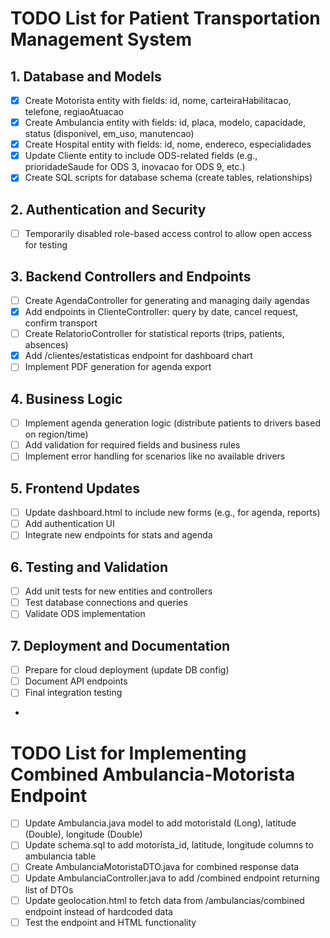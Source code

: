 # TODO List for Patient Transportation Management System

## 1. Database and Models
- [x] Create Motorista entity with fields: id, nome, carteiraHabilitacao, telefone, regiaoAtuacao
- [x] Create Ambulancia entity with fields: id, placa, modelo, capacidade, status (disponivel, em_uso, manutencao)
- [x] Create Hospital entity with fields: id, nome, endereco, especialidades
- [x] Update Cliente entity to include ODS-related fields (e.g., prioridadeSaude for ODS 3, inovacao for ODS 9, etc.)
- [x] Create SQL scripts for database schema (create tables, relationships)

## 2. Authentication and Security
- [ ] Temporarily disabled role-based access control to allow open access for testing

## 3. Backend Controllers and Endpoints
- [ ] Create AgendaController for generating and managing daily agendas
- [x] Add endpoints in ClienteController: query by date, cancel request, confirm transport
- [ ] Create RelatorioController for statistical reports (trips, patients, absences)
- [x] Add /clientes/estatisticas endpoint for dashboard chart
- [ ] Implement PDF generation for agenda export

## 4. Business Logic
- [ ] Implement agenda generation logic (distribute patients to drivers based on region/time)
- [ ] Add validation for required fields and business rules
- [ ] Implement error handling for scenarios like no available drivers

## 5. Frontend Updates
- [ ] Update dashboard.html to include new forms (e.g., for agenda, reports)
- [ ] Add authentication UI
- [ ] Integrate new endpoints for stats and agenda

## 6. Testing and Validation
- [ ] Add unit tests for new entities and controllers
- [ ] Test database connections and queries
- [ ] Validate ODS implementation

## 7. Deployment and Documentation
- [ ] Prepare for cloud deployment (update DB config)
- [ ] Document API endpoints
- [ ] Final integration testing
- 
# TODO List for Implementing Combined Ambulancia-Motorista Endpoint

- [ ] Update Ambulancia.java model to add motoristaId (Long), latitude (Double), longitude (Double)
- [ ] Update schema.sql to add motorista_id, latitude, longitude columns to ambulancia table
- [ ] Create AmbulanciaMotoristaDTO.java for combined response data
- [ ] Update AmbulanciaController.java to add /combined endpoint returning list of DTOs
- [ ] Update geolocation.html to fetch data from /ambulancias/combined endpoint instead of hardcoded data
- [ ] Test the endpoint and HTML functionality